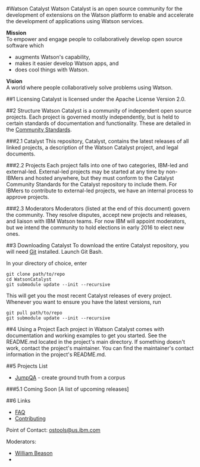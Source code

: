 #Watson Catalyst
Watson Catalyst is an open source community for the development of extensions on the Watson platform to enable and accelerate the development of applications using Watson services. 

**Mission**  
To empower and engage people to collaboratively develop open source software which
* augments Watson's capability,
* makes it easier develop Watson apps, and
* does cool things with Watson.

**Vision**  
A world where people collaboratively solve problems using Watson.

##1 Licensing
Catalyst is licensed under the Apache License Version 2.0.

##2 Structure
Watson Catalyst is a community of independent open source projects. Each project is governed mostly independently, but is held to certain standards of documentation and functionality. These are detailed in the [Community Standards](CommunityStandards.md). 

###2.1 Catalyst
This repository, Catalyst, contains the latest releases of all linked projects, a description of the Watson Catalyst project, and legal documents. 

###2.2 Projects
Each project falls into one of two categories, IBM-led and external-led. External-led projects may be started at any time by non-IBMers and hosted anywhere, but they must conform to the Catalyst Community Standards for the Catalyst repository to include them. For IBMers to contribute to external-led projects, we have an internal process to approve projects.

###2.3 Moderators
Moderators (listed at the end of this document) govern the community. They resolve disputes, accept new projects and releases, and liaison with IBM Watson teams. For now IBM will appoint moderators, but we intend the community to hold elections in early 2016 to elect new ones.

##3 Downloading Catalyst
To download the entire Catalyst repository, you will need [Git](https://git-scm.com/downloads) installed. Launch Git Bash.

In your directory of choice, enter
```
git clone path/to/repo
cd WatsonCatalyst
git submodule update --init --recursive
```
This will get you the most recent Catalyst releases of every project. Whenever you want to ensure you have the latest versions, run
```
git pull path/to/repo
git submodule update --init --recursive
```

##4 Using a Project
Each project in Watson Catalyst comes with documentation and working examples to get you started. See the README.md located in the project's main directory. If something doesn't work, contact the project's maintainer. You can find the maintainer's contact information in the project's README.md.

##5 Projects List
* [JumpQA](JumpQA/README.md) - create ground truth from a corpus

###5.1 Coming Soon
[A list of upcoming releases]

##6 Links
* [FAQ](faq.md)
* [Contributing](Contributing.md)

Point of Contact: [ostools@us.ibm.com](mailto:ostools@us.ibm.com)

Moderators:
- [William Beason](mailto:wabeason@us.ibm.com)
- 
